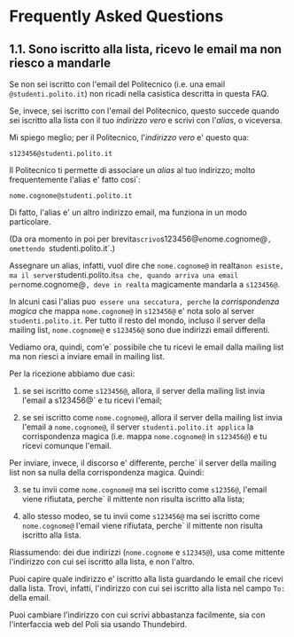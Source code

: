 Frequently Asked Questions
==========================

1.1. Sono iscritto alla lista, ricevo le email ma non riesco a mandarle
-----------------------------------------------------------------------

Se non sei iscritto con l'email del Politecnico (i.e. una email
`@studenti.polito.it`) non ricadi nella casistica descritta in
questa FAQ.

Se, invece, sei iscritto con l'email del Politecnico, questo succede quando
sei iscritto alla lista con il tuo *indirizzo vero* e scrivi con
l'*alias*, o viceversa.

Mi spiego meglio; per il Politecnico, l'*indirizzo vero* e'
questo qua:

    s123456@studenti.polito.it

Il Politecnico ti permette di associare un *alias* al tuo indirizzo; molto
frequentemente l'alias e' fatto cosi`:

    nome.cognome@studenti.polito.it

Di fatto, l'alias e' un altro indirizzo email, ma funziona in un modo
particolare.

(Da ora momento in poi per brevita` scrivo `s123456@` e `nome.cognome@`,
omettendo `studenti.polito.it`.)

Assegnare un alias, infatti, vuol dire che `nome.cognome@` in realta`
non esiste, ma il server `studenti.polito.it` sa che, quando arriva
una email per `nome.cognome@`, deve in realta` magicamente mandarla a
`s123456@`.

In alcuni casi l'alias puo` essere una seccatura, perche` la *corrispondenza
magica* che mappa `nome.cognome@` in `s123456@` e' nota solo al server
`studenti.polito.it`. Per tutto il resto del mondo, incluso il server della
mailing list, `nome.cognome@` e `s123456@` sono due indirizzi email differenti.

Vediamo ora, quindi, com'e` possibile che tu ricevi le email dalla mailing
list ma non riesci a inviare email in mailing list.

Per la ricezione abbiamo due casi:

1. se sei iscritto come `s123456@`, allora, il server della mailing list
invia l'email a s123456@` e tu ricevi l'email;

2. se sei iscritto come `nome.cognome@`, allora il server della mailing list
invia l'email a `nome.cognome@`, il server `studenti.polito.it applica` la
corrispondenza magica (i.e. mappa `nome.cognome@` in `s123456@`) e tu ricevi
comunque l'email.

Per inviare, invece, il discorso e' differente, perche` il server
della mailing list non sa nulla della corrispondenza magica. Quindi:

3.  se tu invii come `nome.cognome@` ma sei iscritto come `s12356@`,
l'email viene rifiutata, perche` il mittente non risulta iscritto alla
lista;

4. allo stesso modeo, se tu invii come `s123456@` ma sei iscritto
come `nome.cognome@` l'email viene rifiutata, perche` il mittente non
risulta iscritto alla lista.

Riassumendo: dei due indirizzi (`nome.cognome` e `s12345@`), usa come mittente
l'indirizzo con cui sei iscritto alla lista, e non l'altro.

Puoi capire quale indirizzo e' iscritto alla lista guardando le email
che ricevi dalla lista. Trovi, infatti, l'indirizzo con cui sei iscritto
alla lista nel campo `To: ` della email.

Puoi cambiare l'indirizzo con cui scrivi abbastanza facilmente, sia con
l'interfaccia web del Poli sia usando Thundebird.
